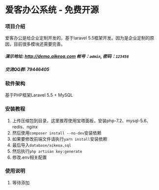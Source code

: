 # 爱客办公系统 - 免费开源

### 项目介绍
爱客办公是给企业定制开发的，基于laravel 5.5框架开发。因为是企业定制的原因，目前很多模块还需要完善。
##### 演示地址: http://demo.aikeoa.com 帐号：<code>admin</code>, 密码：<code>123456</code>
##### 交流QQ群: 79446405

### 软件架构
基于PHP框架Laravel 5.5 + MySQL

### 安装教程
1. 上传压缩包到目录，这里推荐使用宝塔面板，安装php-7.2、mysql-5.6、redis、nginx
2. 然后使用<code>composer install --no-dev</code>安装依赖
3. 如果要修改前端文件请执行<code>yarn install</code>安装依赖
4. 最后导入<code>database/aikeoa.sql</code>
5. 然后执行<code>php artisan key:generate</code>
6. 修改.env相关配置

### 使用说明
1. 等待添加